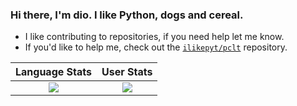 ### Hi there, I'm dio. I like Python, dogs and cereal.

- I like contributing to repositories, if you need help let me know.
- If you'd like to help me, check out the [```ilikepyt/pclt```](https://github.com/ilikepyt/pclt) repository.


[COntrib Stats, Not Working?]: <> (https://github-readme-streak-stats.herokuapp.com/?user=IThinkImOKAY&theme=dark)

Language Stats             |  User Stats
:-------------------------:|:-------------------------:
![](https://github-readme-stats.vercel.app/api/top-langs/?username=ithinkimokay&langs_count=10&layout=compact&theme=dark&hide_title=true&exclude_repo=website,bwfForum)  |  ![](https://github-readme-stats.vercel.app/api?username=ithinkimokay&count_private=true&show_icons=true&theme=dark&hide_title=true)
